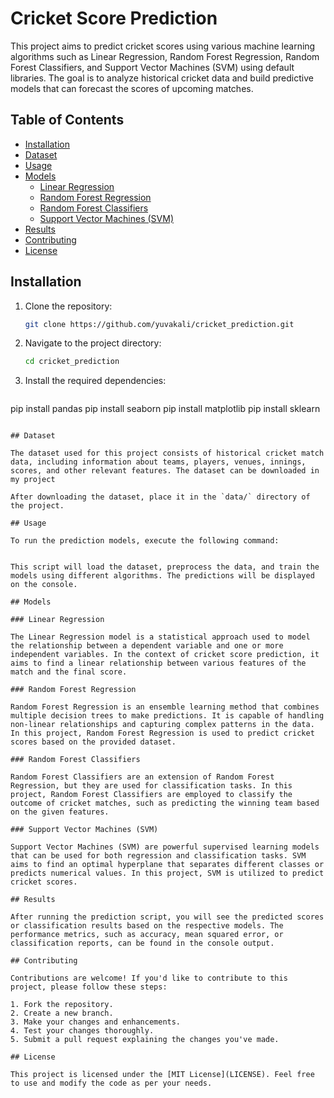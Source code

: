 # Cricket Score Prediction

This project aims to predict cricket scores using various machine learning algorithms such as Linear Regression, Random Forest Regression, Random Forest Classifiers, and Support Vector Machines (SVM) using default libraries. The goal is to analyze historical cricket data and build predictive models that can forecast the scores of upcoming matches.

## Table of Contents
- [Installation](#installation)
- [Dataset](#dataset)
- [Usage](#usage)
- [Models](#models)
  - [Linear Regression](#linear-regression)
  - [Random Forest Regression](#random-forest-regression)
  - [Random Forest Classifiers](#random-forest-classifiers)
  - [Support Vector Machines (SVM)](#support-vector-machines-svm)
- [Results](#results)
- [Contributing](#contributing)
- [License](#license)

## Installation

1. Clone the repository:
   ```bash
   git clone https://github.com/yuvakali/cricket_prediction.git
   ```
2. Navigate to the project directory:
   ```bash
   cd cricket_prediction
   ```
3. Install the required dependencies:
   ```bash
pip install pandas
pip install seaborn 
pip install matplotlib
pip install  sklearn 
   ```

## Dataset

The dataset used for this project consists of historical cricket match data, including information about teams, players, venues, innings, scores, and other relevant features. The dataset can be downloaded in my project 

After downloading the dataset, place it in the `data/` directory of the project.

## Usage

To run the prediction models, execute the following command:


This script will load the dataset, preprocess the data, and train the models using different algorithms. The predictions will be displayed on the console.

## Models

### Linear Regression

The Linear Regression model is a statistical approach used to model the relationship between a dependent variable and one or more independent variables. In the context of cricket score prediction, it aims to find a linear relationship between various features of the match and the final score.

### Random Forest Regression

Random Forest Regression is an ensemble learning method that combines multiple decision trees to make predictions. It is capable of handling non-linear relationships and capturing complex patterns in the data. In this project, Random Forest Regression is used to predict cricket scores based on the provided dataset.

### Random Forest Classifiers

Random Forest Classifiers are an extension of Random Forest Regression, but they are used for classification tasks. In this project, Random Forest Classifiers are employed to classify the outcome of cricket matches, such as predicting the winning team based on the given features.

### Support Vector Machines (SVM)

Support Vector Machines (SVM) are powerful supervised learning models that can be used for both regression and classification tasks. SVM aims to find an optimal hyperplane that separates different classes or predicts numerical values. In this project, SVM is utilized to predict cricket scores.

## Results

After running the prediction script, you will see the predicted scores or classification results based on the respective models. The performance metrics, such as accuracy, mean squared error, or classification reports, can be found in the console output.

## Contributing

Contributions are welcome! If you'd like to contribute to this project, please follow these steps:

1. Fork the repository.
2. Create a new branch.
3. Make your changes and enhancements.
4. Test your changes thoroughly.
5. Submit a pull request explaining the changes you've made.

## License

This project is licensed under the [MIT License](LICENSE). Feel free to use and modify the code as per your needs.
